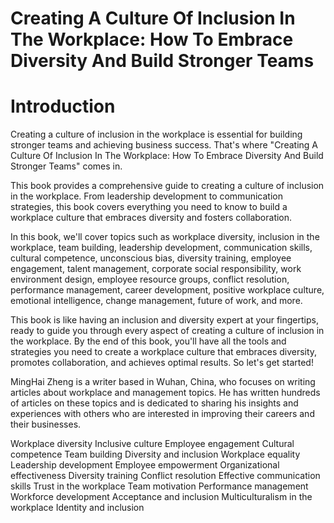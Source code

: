 # Creating A Culture Of Inclusion In The Workplace: How To Embrace Diversity And Build Stronger Teams

# Introduction

Creating a culture of inclusion in the workplace is essential for building stronger teams and achieving business success. That's where "Creating A Culture Of Inclusion In The Workplace: How To Embrace Diversity And Build Stronger Teams" comes in.

This book provides a comprehensive guide to creating a culture of inclusion in the workplace. From leadership development to communication strategies, this book covers everything you need to know to build a workplace culture that embraces diversity and fosters collaboration.

In this book, we'll cover topics such as workplace diversity, inclusion in the workplace, team building, leadership development, communication skills, cultural competence, unconscious bias, diversity training, employee engagement, talent management, corporate social responsibility, work environment design, employee resource groups, conflict resolution, performance management, career development, positive workplace culture, emotional intelligence, change management, future of work, and more.

This book is like having an inclusion and diversity expert at your fingertips, ready to guide you through every aspect of creating a culture of inclusion in the workplace. By the end of this book, you'll have all the tools and strategies you need to create a workplace culture that embraces diversity, promotes collaboration, and achieves optimal results. So let's get started!

MingHai Zheng is a writer based in Wuhan, China, who focuses on writing articles about workplace and management topics. He has written hundreds of articles on these topics and is dedicated to sharing his insights and experiences with others who are interested in improving their careers and their businesses.


Workplace diversity
Inclusive culture
Employee engagement
Cultural competence
Team building
Diversity and inclusion
Workplace equality
Leadership development
Employee empowerment
Organizational effectiveness
Diversity training
Conflict resolution
Effective communication skills
Trust in the workplace
Team motivation
Performance management
Workforce development
Acceptance and inclusion
Multiculturalism in the workplace
Identity and inclusion
